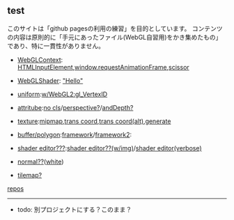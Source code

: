 ## test
このサイトは「github pagesの利用の練習」を目的としています。
コンテンツの内容は原則的に「手元にあったファイル(WebGL自習用)をかき集めたもの」であり、特に一貫性がありません。
+ [WebGLContext](junk/short01.html): [HTMLInputElement](junk/short01.1.html),[window.requestAnimationFrame](junk/short01.2.html),[scissor](junk/short02.html)
+ [WebGLShader](junk/short03.html): ["Hello"](junk/short08.html)

+ [uniform](junk/short03.1.html):[w/WebGL2:gl_VertexID](junk/short03.2.html)
+ [attritube](junk/short04.html):[no cls](junk/short04.1.html)/[perspective?](junk/short04.2.html)/[andDepth?](junk/short04.3.html)
+ [texture](junk/short05.html):[mipmap](junk/short05.1.html),[trans coord](junk/short05.2.html),[trans coord(alt)](junk/short05.3.html),[generate](junk/short09.html)
+ [buffer/polygon](junk/short06.html):[framework](junk/short07.html)/[framework2](junk/short12.html):

+ [shader editor???](junk/short11.html):[shader editor??(w/img)](junk/short11.1.html)/[shader editor(verbose)](junk/short3.3.html)
+ [normal??](junk/short10.html)([white](junk/short10.1.html))
+ [tilemap?](tilemaps/mapwebgl.html)

[repos](https://github.com/diska/diska.github.io)

----
- todo: 別プロジェクトにする？このまま？
